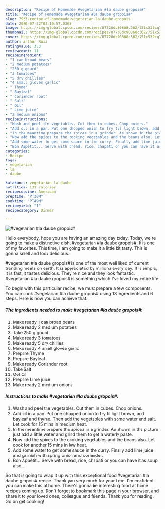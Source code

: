 ```yaml
---
description: "Recipe of Homemade #vegetarian #la daube gropois#"
title: "Recipe of Homemade #vegetarian #la daube gropois#"
slug: 7923-recipe-of-homemade-vegetarian-la-daube-gropois
date: 2020-07-22T03:10:57.036Z
image: https://img-global.cpcdn.com/recipes/87728dc90868c562/751x532cq70/vegetarian-la-daube-gropois-recipe-main-photo.jpg
thumbnail: https://img-global.cpcdn.com/recipes/87728dc90868c562/751x532cq70/vegetarian-la-daube-gropois-recipe-main-photo.jpg
cover: https://img-global.cpcdn.com/recipes/87728dc90868c562/751x532cq70/vegetarian-la-daube-gropois-recipe-main-photo.jpg
author: Arthur Ruiz
ratingvalue: 3.3
reviewcount: 11
recipeingredient:
- "1 can broad beans"
- "2 medium potatoes"
- "250 g gourd"
- "3 tomatoes"
- "5 dry chillies"
- "4 small gloves garlic"
- " Thyme"
- " Bayleaf"
- " Coriander root"
- " Salt"
- " Oil"
- " Lime juice"
- "2 medium onions"
recipeinstructions:
- "Wash and peel the vegetables. Cut them in cubes. Chop onions."
- "Add oil in a pan. Put one chopped onion to fry til light brown, add bayleaf and thyme. Then add the vegetables with some water and salt. Let cook for 15 mins in medium heat."
- "In the meantime prepare the spices in a grinder. As shown in the picture just add a little water and grind them to get a waterly paste."
- "Now add the spices to the cooking vegetables and the beans also. Let cook for another 15 mins in low heat."
- "Add some water to get some sauce in the curry. Finally add lime juice and garnish with spring onion and coriander."
- "Bon Appétit... Serve with bread, rice, chapati or you can have it as soup also..."
categories:
- Recipe
tags:
- vegetarian
- la
- daube

katakunci: vegetarian la daube 
nutrition: 132 calories
recipecuisine: American
preptime: "PT30M"
cooktime: "PT49M"
recipeyield: "1"
recipecategory: Dinner

---
```



![#vegetarian #la daube gropois#](https://img-global.cpcdn.com/recipes/87728dc90868c562/751x532cq70/vegetarian-la-daube-gropois-recipe-main-photo.jpg)

Hello everybody, hope you are having an amazing day today. Today, we're going to make a distinctive dish, #vegetarian #la daube gropois#. It is one of my favorites. This time, I am going to make it a little bit tasty. This is gonna smell and look delicious.



#vegetarian #la daube gropois# is one of the most well liked of current trending meals on earth. It is appreciated by millions every day. It is simple, it is fast, it tastes delicious. They're nice and they look fantastic. #vegetarian #la daube gropois# is something which I've loved my entire life.


To begin with this particular recipe, we must prepare a few components. You can cook #vegetarian #la daube gropois# using 13 ingredients and 6 steps. Here is how you can achieve that.

<!--inarticleads1-->

##### The ingredients needed to make #vegetarian #la daube gropois#:

1. Make ready 1 can broad beans
1. Make ready 2 medium potatoes
1. Take 250 g gourd
1. Make ready 3 tomatoes
1. Make ready 5 dry chillies
1. Make ready 4 small gloves garlic
1. Prepare  Thyme
1. Prepare  Bayleaf
1. Make ready  Coriander root
1. Take  Salt
1. Get  Oil
1. Prepare  Lime juice
1. Make ready 2 medium onions




<!--inarticleads2-->

##### Instructions to make #vegetarian #la daube gropois#:

1. Wash and peel the vegetables. Cut them in cubes. Chop onions.
1. Add oil in a pan. Put one chopped onion to fry til light brown, add bayleaf and thyme. Then add the vegetables with some water and salt. Let cook for 15 mins in medium heat.
1. In the meantime prepare the spices in a grinder. As shown in the picture just add a little water and grind them to get a waterly paste.
1. Now add the spices to the cooking vegetables and the beans also. Let cook for another 15 mins in low heat.
1. Add some water to get some sauce in the curry. Finally add lime juice and garnish with spring onion and coriander.
1. Bon Appétit... Serve with bread, rice, chapati or you can have it as soup also...




So that is going to wrap it up with this exceptional food #vegetarian #la daube gropois# recipe. Thank you very much for your time. I'm confident you can make this at home. There's gonna be interesting food at home recipes coming up. Don't forget to bookmark this page in your browser, and share it to your loved ones, colleague and friends. Thank you for reading. Go on get cooking!

